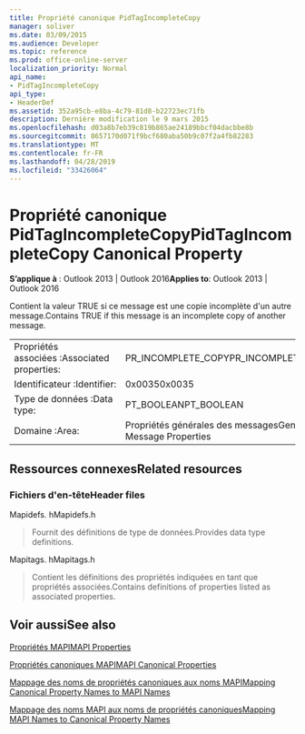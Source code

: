 ```yaml
---
title: Propriété canonique PidTagIncompleteCopy
manager: soliver
ms.date: 03/09/2015
ms.audience: Developer
ms.topic: reference
ms.prod: office-online-server
localization_priority: Normal
api_name:
- PidTagIncompleteCopy
api_type:
- HeaderDef
ms.assetid: 352a95cb-e8ba-4c79-81d8-b22723ec71fb
description: Dernière modification le 9 mars 2015
ms.openlocfilehash: d03a8b7eb39c819b865ae24189bbcf04dacbbe8b
ms.sourcegitcommit: 8657170d071f9bcf680aba50b9c07f2a4fb82283
ms.translationtype: MT
ms.contentlocale: fr-FR
ms.lasthandoff: 04/28/2019
ms.locfileid: "33426064"
---
```

# <a name="pidtagincompletecopy-canonical-property"></a><span data-ttu-id="3d588-103">Propriété canonique PidTagIncompleteCopy</span><span class="sxs-lookup"><span data-stu-id="3d588-103">PidTagIncompleteCopy Canonical Property</span></span>

  
  
<span data-ttu-id="3d588-104">**S’applique à** : Outlook 2013 | Outlook 2016</span><span class="sxs-lookup"><span data-stu-id="3d588-104">**Applies to**: Outlook 2013 | Outlook 2016</span></span> 
  
<span data-ttu-id="3d588-105">Contient la valeur TRUE si ce message est une copie incomplète d'un autre message.</span><span class="sxs-lookup"><span data-stu-id="3d588-105">Contains TRUE if this message is an incomplete copy of another message.</span></span>
  
|||
|:-----|:-----|
|<span data-ttu-id="3d588-106">Propriétés associées :</span><span class="sxs-lookup"><span data-stu-id="3d588-106">Associated properties:</span></span>  <br/> |<span data-ttu-id="3d588-107">PR_INCOMPLETE_COPY</span><span class="sxs-lookup"><span data-stu-id="3d588-107">PR_INCOMPLETE_COPY</span></span>  <br/> |
|<span data-ttu-id="3d588-108">Identificateur :</span><span class="sxs-lookup"><span data-stu-id="3d588-108">Identifier:</span></span>  <br/> |<span data-ttu-id="3d588-109">0x0035</span><span class="sxs-lookup"><span data-stu-id="3d588-109">0x0035</span></span>  <br/> |
|<span data-ttu-id="3d588-110">Type de données :</span><span class="sxs-lookup"><span data-stu-id="3d588-110">Data type:</span></span>  <br/> |<span data-ttu-id="3d588-111">PT_BOOLEAN</span><span class="sxs-lookup"><span data-stu-id="3d588-111">PT_BOOLEAN</span></span>  <br/> |
|<span data-ttu-id="3d588-112">Domaine :</span><span class="sxs-lookup"><span data-stu-id="3d588-112">Area:</span></span>  <br/> |<span data-ttu-id="3d588-113">Propriétés générales des messages</span><span class="sxs-lookup"><span data-stu-id="3d588-113">General Message Properties</span></span>  <br/> |
   
## <a name="related-resources"></a><span data-ttu-id="3d588-114">Ressources connexes</span><span class="sxs-lookup"><span data-stu-id="3d588-114">Related resources</span></span>

### <a name="header-files"></a><span data-ttu-id="3d588-115">Fichiers d'en-tête</span><span class="sxs-lookup"><span data-stu-id="3d588-115">Header files</span></span>

<span data-ttu-id="3d588-116">Mapidefs. h</span><span class="sxs-lookup"><span data-stu-id="3d588-116">Mapidefs.h</span></span>
  
> <span data-ttu-id="3d588-117">Fournit des définitions de type de données.</span><span class="sxs-lookup"><span data-stu-id="3d588-117">Provides data type definitions.</span></span>
    
<span data-ttu-id="3d588-118">Mapitags. h</span><span class="sxs-lookup"><span data-stu-id="3d588-118">Mapitags.h</span></span>
  
> <span data-ttu-id="3d588-119">Contient les définitions des propriétés indiquées en tant que propriétés associées.</span><span class="sxs-lookup"><span data-stu-id="3d588-119">Contains definitions of properties listed as associated properties.</span></span>
    
## <a name="see-also"></a><span data-ttu-id="3d588-120">Voir aussi</span><span class="sxs-lookup"><span data-stu-id="3d588-120">See also</span></span>



[<span data-ttu-id="3d588-121">Propriétés MAPI</span><span class="sxs-lookup"><span data-stu-id="3d588-121">MAPI Properties</span></span>](mapi-properties.md)
  
[<span data-ttu-id="3d588-122">Propriétés canoniques MAPI</span><span class="sxs-lookup"><span data-stu-id="3d588-122">MAPI Canonical Properties</span></span>](mapi-canonical-properties.md)
  
[<span data-ttu-id="3d588-123">Mappage des noms de propriétés canoniques aux noms MAPI</span><span class="sxs-lookup"><span data-stu-id="3d588-123">Mapping Canonical Property Names to MAPI Names</span></span>](mapping-canonical-property-names-to-mapi-names.md)
  
[<span data-ttu-id="3d588-124">Mappage des noms MAPI aux noms de propriétés canoniques</span><span class="sxs-lookup"><span data-stu-id="3d588-124">Mapping MAPI Names to Canonical Property Names</span></span>](mapping-mapi-names-to-canonical-property-names.md)


